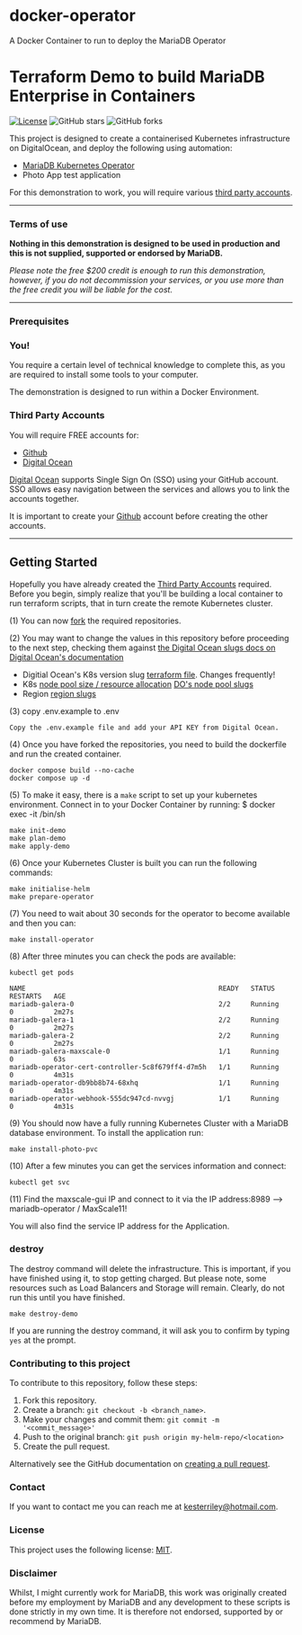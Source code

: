 # docker-operator
A Docker Container to run to deploy the MariaDB Operator

# Terraform Demo to build MariaDB Enterprise in Containers

[![License](https://img.shields.io/badge/mit-blue.svg)](https://opensource.org/licenses/mit)
![GitHub stars](https://img.shields.io/github/stars/mariadb-kester/docker-operator?style=social)
![GitHub forks](https://img.shields.io/github/forks/mariadb-kester/docker-operator?style=social)

This project is designed to create a containerised Kubernetes infrastructure on DigitalOcean, and deploy the following
using automation:

- [MariaDB Kubernetes Operator]([https://mariadb.com])
- Photo App test application

For this demonstration to work, you will require various [third party accounts](#third-party-accounts).

---

### Terms of use

**Nothing in this demonstration is designed to be used in production and this is not supplied, supported or endorsed by MariaDB.**

*Please note the free $200 credit is enough to run this demonstration, however, if you do not decommission your services, or you use more than the free credit you will be liable for the cost.*

---

### Prerequisites

### You!

You require a certain level of technical knowledge to complete this, as you are required to install some tools to your
computer.

The demonstration is designed to run within a Docker Environment.

### Third Party Accounts

You will require FREE accounts for:

- [Github](./docs/files/github/readme.md)
- [Digital Ocean](./docs/files/digitalocean/readme.md)

[Digital Ocean](./docs/files/digitalocean/readme.md) supports Single Sign
On (SSO) using your GitHub account. SSO allows easy navigation between the services and allows you to link the accounts together.

It is important to create your [Github](./docs/files/github/readme.md) account before creating the other accounts.




---

## Getting Started

Hopefully you have already created the [Third Party Accounts](#third-party-accounts) required.
Before you begin, simply realize that you'll be building a local container to run terraform scripts, that in turn create the remote Kubernetes cluster.

(1) You can now [fork](./docs/files/github/fork.md) the required repositories.

(2) You may want to change the values in this repository before proceeding to the next step, checking them against [the Digital Ocean slugs docs on Digital Ocean's documentation](https://slugs.do-api.dev/) 
* Digitial Ocean's K8s version slug [terraform file](https://github.com/mariadb-kester/docker-operator/blob/main/terraform/modules/kdrDemo/cluster.tf#L6).  Changes frequently!
* K8s [node pool size / resource allocation](https://github.com/mariadb-pieterhumphrey/docker-operator/blob/main/terraform/modules/kdrDemo/cluster.tf#L11) [DO's node pool slugs](https://docs.digitalocean.com/reference/terraform/reference/resources/kubernetes_node_pool/)
* Region [region slugs](https://github.com/mariadb-pieterhumphrey/docker-operator/blob/main/terraform/modules/kdrDemo/cluster.tf#L3) 

(3) copy .env.example to .env 

    Copy the .env.example file and add your API KEY from Digital Ocean.

(4) Once you have forked the repositories, you need to build the dockerfile and run the created container.

    docker compose build --no-cache
    docker compose up -d

(5) To make it easy, there is a `make` script to set up your kubernetes environment. Connect in to your Docker Container by running:
$ docker exec -it <containerID> /bin/sh

    make init-demo
    make plan-demo
    make apply-demo

(6) Once your Kubernetes Cluster is built you can run the following commands:

    make initialise-helm
    make prepare-operator

(7) You need to wait about 30 seconds for the operator to become available and then you can:

    make install-operator

(8) After three minutes you can check the pods are available:

    kubectl get pods

    NAME                                                READY   STATUS    RESTARTS   AGE
    mariadb-galera-0                                    2/2     Running   0          2m27s
    mariadb-galera-1                                    2/2     Running   0          2m27s
    mariadb-galera-2                                    2/2     Running   0          2m27s
    mariadb-galera-maxscale-0                           1/1     Running   0          63s
    mariadb-operator-cert-controller-5c8f679ff4-d7m5h   1/1     Running   0          4m31s
    mariadb-operator-db9bb8b74-68xhq                    1/1     Running   0          4m31s
    mariadb-operator-webhook-555dc947cd-nvvgj           1/1     Running   0          4m31s

(9) You should now have a fully running Kubernetes Cluster with a MariaDB database environment. 
To install the application run:

    make install-photo-pvc

(10) After a few minutes you can get the services information and connect:

    kubectl get svc 

(11) Find the maxscale-gui IP and connect to it via the IP address:8989 --> mariadb-operator / MaxScale11!

You will also find the service IP address for the Application.

### destroy

The destroy command will delete the infrastructure. This is important, if you have finished using it, to stop getting charged. But please note, some resources such as Load Balancers and Storage will remain. Clearly, do not run this until you have finished.

`make destroy-demo`

If you are running the destroy command, it will ask you to confirm by typing `yes` at the prompt.

### Contributing to this project

<!--- If your README is long or you have some specific process or steps you want contributors to follow, consider creating a separate CONTRIBUTING.md file--->
To contribute to this repository, follow these steps:

1. Fork this repository.
2. Create a branch: `git checkout -b <branch_name>`.
3. Make your changes and commit them: `git commit -m '<commit_message>'`
4. Push to the original branch: `git push origin my-helm-repo/<location>`
5. Create the pull request.

Alternatively see the GitHub documentation
on [creating a pull request](https://help.github.com/en/github/collaborating-with-issues-and-pull-requests/creating-a-pull-request).

### Contact

If you want to contact me you can reach me at kesterriley@hotmail.com.

### License

<!--- If you're not sure which open license to use see https://choosealicense.com/--->

This project uses the following license: [MIT](https://github.com/mariadb-kester/docker-operator/blob/main/LICENSE).

### Disclaimer

Whilst, I might currently work for MariaDB, this work was originally created before my employment by MariaDB and any development to these scripts is done strictly in my own time. It is therefore not endorsed, supported by or recommend by MariaDB. 
